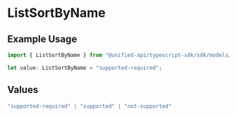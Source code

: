 # ListSortByName

## Example Usage

```typescript
import { ListSortByName } from "@unified-api/typescript-sdk/sdk/models/shared";

let value: ListSortByName = "supported-required";
```

## Values

```typescript
"supported-required" | "supported" | "not-supported"
```